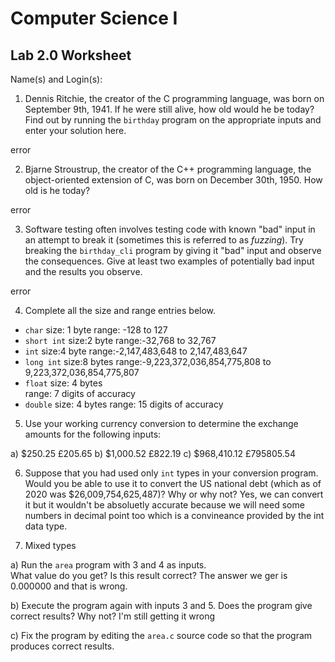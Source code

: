 
# Computer Science I 
## Lab 2.0 Worksheet

Name(s) and Login(s):



1. Dennis Ritchie, the creator of the C programming language,
was born on September 9th, 1941.  If he were still alive,
how old would he be today?  Find out by running the `birthday`
program on the appropriate inputs and enter your solution here.


error

2. Bjarne Stroustrup, the creator of the C++ programming
language, the object-oriented extension of C, was born on
December 30th, 1950.  How old is he today?


error

3. Software testing often involves testing code with known
"bad" input in an attempt to break it (sometimes this is
referred to as *fuzzing*).  Try breaking the `birthday_cli`
program by giving it "bad" input and observe the consequences.
Give at least two examples of potentially bad input and the
results you observe.

error


4. Complete all the size and range entries below.

* `char`
  size: 1 byte
  range: -128 to 127
* `short int`
  size:2 byte
  range:-32,768 to 32,767
* `int`
  size:4 byte
  range:-2,147,483,648 to 2,147,483,647
* `long int`
  size:8 bytes 
  range:-9,223,372,036,854,775,808 to 9,223,372,036,854,775,807
* `float`
  size: 4 bytes  
  range: 7 digits of accuracy
* `double`
  size: 4 bytes
  range: 15 digits of accuracy


5. Use your working currency conversion to determine
the exchange amounts for the following inputs:

  a) $250.25
     £205.65
  b) $1,000.52
     £822.19
  c) $968,410.12
     £795805.54


6. Suppose that you had used only `int` types
in your conversion program.  Would you be able
to use it to convert the US national debt
(which as of 2020 was \$26,009,754,625,487)?
Why or why not?
Yes, we can convert it but it wouldn't be absoluetly accurate because we will need some numbers in decimal point too which is a convineance provided by the int data type.



7. Mixed types

a) Run the `area` program with 3 and 4 as inputs.  
What value do you get?  Is this result correct?
The answer we ger is 0.000000 and that is wrong.

b) Execute the program again with inputs 3 and 5.
Does the program give correct results?  Why not?
I'm still getting it wrong 

c) Fix the program by editing the `area.c` source
code so that the program produces correct results.

